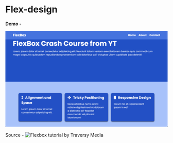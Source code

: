 # Flex-design

**Demo -**

![](assets/demo.png)

Source - ![Flexbox tutorial by Traversy Media](https://www.youtube.com/watch?v=3YW65K6LcIA)
